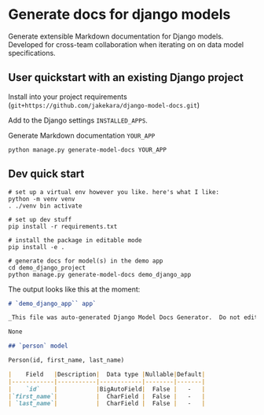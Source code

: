 # Generate docs for django models

Generate extensible Markdown documentation for Django models. Developed for
cross-team collaboration when iterating on on data model specifications.

## User quickstart with an existing Django project

Install into your project requirements (`git+https://github.com/jakekara/django-model-docs.git`)

Add to the Django settings `INSTALLED_APPS`.

Generate Markdown documentation `YOUR_APP`

```shell
python manage.py generate-model-docs YOUR_APP
```

## Dev quick start

```shell
# set up a virtual env however you like. here's what I like:
python -m venv venv 
. ./venv bin activate

# set up dev stuff
pip install -r requirements.txt

# install the package in editable mode
pip install -e .

# generate docs for model(s) in the demo app
cd demo_django_project
python manage.py generate-model-docs demo_django_app
```

The output looks like this at the moment:

```markdown
# `demo_django_app`` app`

_This file was auto-generated Django Model Docs Generator.  Do not edit this file directly._

None

## `person` model

Person(id, first_name, last_name)

|    Field   |Description|  Data type |Nullable|Default|
|------------|-----------|------------|--------|-------|
|    `id`    |           |BigAutoField|  False |   -   |
|`first_name`|           |  CharField |  False |   -   |
| `last_name`|           |  CharField |  False |   -   |
```
